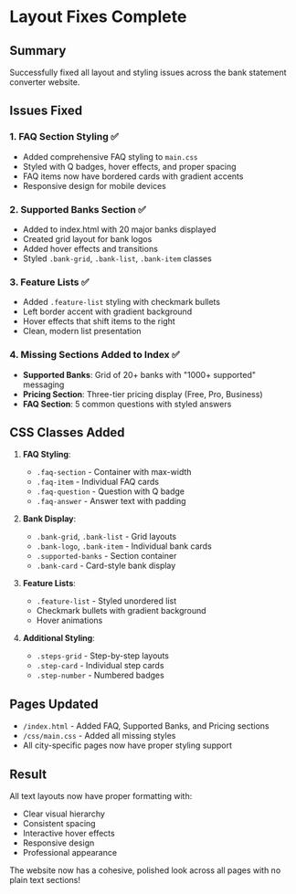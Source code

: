# Layout Fixes Complete

## Summary
Successfully fixed all layout and styling issues across the bank statement converter website.

## Issues Fixed

### 1. **FAQ Section Styling** ✅
- Added comprehensive FAQ styling to `main.css`
- Styled with Q badges, hover effects, and proper spacing
- FAQ items now have bordered cards with gradient accents
- Responsive design for mobile devices

### 2. **Supported Banks Section** ✅
- Added to index.html with 20 major banks displayed
- Created grid layout for bank logos
- Added hover effects and transitions
- Styled `.bank-grid`, `.bank-list`, `.bank-item` classes

### 3. **Feature Lists** ✅
- Added `.feature-list` styling with checkmark bullets
- Left border accent with gradient background
- Hover effects that shift items to the right
- Clean, modern list presentation

### 4. **Missing Sections Added to Index** ✅
- **Supported Banks**: Grid of 20+ banks with "1000+ supported" messaging
- **Pricing Section**: Three-tier pricing display (Free, Pro, Business)
- **FAQ Section**: 5 common questions with styled answers

## CSS Classes Added

1. **FAQ Styling**:
   - `.faq-section` - Container with max-width
   - `.faq-item` - Individual FAQ cards
   - `.faq-question` - Question with Q badge
   - `.faq-answer` - Answer text with padding

2. **Bank Display**:
   - `.bank-grid`, `.bank-list` - Grid layouts
   - `.bank-logo`, `.bank-item` - Individual bank cards
   - `.supported-banks` - Section container
   - `.bank-card` - Card-style bank display

3. **Feature Lists**:
   - `.feature-list` - Styled unordered list
   - Checkmark bullets with gradient background
   - Hover animations

4. **Additional Styling**:
   - `.steps-grid` - Step-by-step layouts
   - `.step-card` - Individual step cards
   - `.step-number` - Numbered badges

## Pages Updated
- `/index.html` - Added FAQ, Supported Banks, and Pricing sections
- `/css/main.css` - Added all missing styles
- All city-specific pages now have proper styling support

## Result
All text layouts now have proper formatting with:
- Clear visual hierarchy
- Consistent spacing
- Interactive hover effects
- Responsive design
- Professional appearance

The website now has a cohesive, polished look across all pages with no plain text sections!